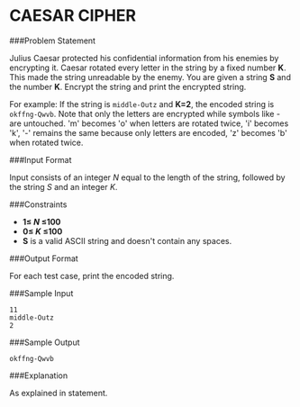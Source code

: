 CAESAR CIPHER
==============

###Problem Statement

Julius Caesar protected his confidential information from his enemies by encrypting it. Caesar rotated every letter in the string by a fixed number **K**. This made the string unreadable by the enemy. You are given a string **S** and the number **K**. Encrypt the string and print the encrypted string.

For example: 
If the string is ```middle-Outz``` and **K=2**, the encoded string is ```okffng-Qwvb```. Note that only the letters are encrypted while symbols like - are untouched. 
'm' becomes 'o' when letters are rotated twice, 
'i' becomes 'k', 
'-' remains the same because only letters are encoded, 
'z' becomes 'b' when rotated twice.

###Input Format

Input consists of an integer *N* equal to the length of the string, followed by the string *S* and an integer *K*.

###Constraints 

* **1≤ *N* ≤100**
* **0≤ *K* ≤100** 
* **S** is a valid ASCII string and doesn't contain any spaces.

###Output Format

For each test case, print the encoded string.

###Sample Input
```
11
middle-Outz
2
```
###Sample Output
```
okffng-Qwvb
```
###Explanation

As explained in statement.

